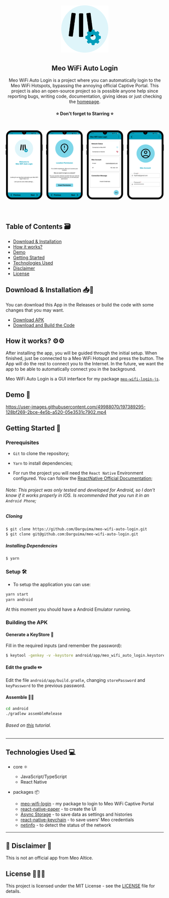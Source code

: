 <h1 align="center">
	<a href="https://github.com/Darguima/meo-wifi-auto-login">
		<img alt="Meo WiFi Auto Login" src="./assets/logo_rounded.svg" width="150px"/>
	</a>
</h1>

<h2 align="center">
	Meo WiFi Auto Login
</h2>

<p align="center">
Meo WiFi Auto Login is a project where you can automatically login to the Meo WiFi Hotspots, bypassing the annoying official Captive Portal. This project is also an open-source project so is possible anyone help since reporting bugs, writing code, documentation, giving ideas or just checking the <a href="https://www.github.com/Darguima/meo-wifi-auto-login">homepage</a>.
</p>

<h4 align="center">
⭐ Don't forget to Starring ⭐
</h4>

<h1 align="center">
		<img alt="SpotHack" src="./assets/mockup.png" max-height=5000px"/>
</h1>

<br/>

## Table of Contents 🗃️

- [Download & Installation](#download--installation-)
- [How it works?](#how-it-works-)
- [Demo](#demo-)
- [Getting Started](#getting-started-)
- [Technologies Used](#technologies-used-)
- [Disclaimer](#-disclaimer-)
- [License](#license-%EF%B8%8F)

## Download & Installation 📥📲

You can download this App in the Releases or build the code with some changes that you may want.

* [Download APK](https://github.com/Darguima/meo-wifi-auto-login/releases)
* [Download and Build the Code](#getting-started-)

## How it works? ⚙⚙

After installing the app, you will be guided through the initial setup. When finished, just be connected to a Meo WiFi Hotspot and press the button. The App will do the rest to connect you to the Internet.
In the future, we want the app to be able to automatically connect you in the background.

Meo WiFi Auto Login is a GUI interface for my package [`meo-wifi-login-js`](https://github.com/Darguima/meo-wifi-login-js).

## Demo 🎥

https://user-images.githubusercontent.com/49988070/197389295-128bf269-2bce-4e5b-a520-05e3531c7902.mp4

## Getting Started 🚀

### Prerequisites

- `Git` to clone the repository;

- `Yarn` to install dependencies;

- For run the project you will need the `React Native` Environment configured. You can follow the [ReactNative Official Documentation](https://reactnative.dev/docs/environment-setup#development-os);

###### Note: This project was only tested and developed for Android, so I don't know if it works properly in IOS. Is recommended that you run it in an `Android Phone`;

##### Cloning

```bash
$ git clone https://github.com/Darguima/meo-wifi-auto-login.git
$ git clone git@github.com:Darguima/meo-wifi-auto-login.git
```

##### Installing Dependencies

```bash
$ yarn
```

### Setup 🛠️

- To setup the application you can use:

```bash
yarn start
yarn android
```

At this moment you should have a Android Emulator running.

### Building the APK

#### Generate a KeyStore 🔑

Fill in the required inputs (and remember the password):

```bash
$ keytool -genkey -v -keystore android/app/meo_wifi_auto_login.keystore -alias meo_wifi_auto_login -keyalg RSA -keysize 2048 -validity 10000
```

#### Edit the gradle ✏️

Edit the file `android/app/build.gradle`, changing `storePassword` and `keyPassword` to the previous password.

#### Assemble 🧑‍🏭

```bash
cd android
./gradlew assembleRelease
```

###### Based on [this](https://instamobile.io/android-development/generate-react-native-release-build-android/) tutorial.

___

## Technologies Used 💻

- core ⚛
	- JavaScript/TypeScript
	- React Native

- packages 📦
	- [meo-wifi-login](https://github.com/Darguima/meo-wifi-login-js) - my package to login to Meo WiFi Captive Portal
	- [react-native-paper](https://reactnativepaper.com/) - to create the UI
	- [Async Storage](https://github.com/react-native-async-storage/async-storage) - to save data as settings and histories
	- [react-native-keychain](https://github.com/oblador/react-native-keychain) - to save users' Meo credentials
	- [netinfo](https://github.com/react-native-netinfo/react-native-netinfo) - to detect the status of the network

---

## 🚨 Disclaimer 🚨

This is not an official app from Meo Altice.

## License 👨🏾‍⚖️
This project is licensed under the MIT License - see the [LICENSE](../LICENSE) file for details.
